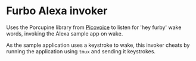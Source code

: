 ﻿# Furbo Alexa invoker

Uses the Porcupine library from [Picovoice](https://picovoice.ai/) to listen for 'hey furby' wake words, invoking the Alexa sample app on wake.

As the sample application uses a keystroke to wake, this invoker cheats by running the application using `tmux` and sending it keystrokes.